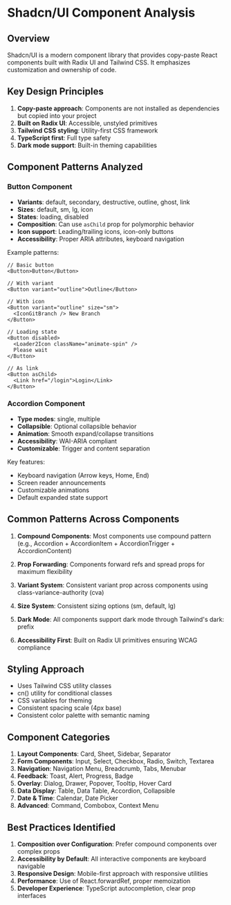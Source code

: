 # Shadcn/UI Component Analysis

## Overview
Shadcn/UI is a modern component library that provides copy-paste React components built with Radix UI and Tailwind CSS. It emphasizes customization and ownership of code.

## Key Design Principles
1. **Copy-paste approach**: Components are not installed as dependencies but copied into your project
2. **Built on Radix UI**: Accessible, unstyled primitives
3. **Tailwind CSS styling**: Utility-first CSS framework
4. **TypeScript first**: Full type safety
5. **Dark mode support**: Built-in theming capabilities

## Component Patterns Analyzed

### Button Component
- **Variants**: default, secondary, destructive, outline, ghost, link
- **Sizes**: default, sm, lg, icon
- **States**: loading, disabled
- **Composition**: Can use `asChild` prop for polymorphic behavior
- **Icon support**: Leading/trailing icons, icon-only buttons
- **Accessibility**: Proper ARIA attributes, keyboard navigation

Example patterns:
```tsx
// Basic button
<Button>Button</Button>

// With variant
<Button variant="outline">Outline</Button>

// With icon
<Button variant="outline" size="sm">
  <IconGitBranch /> New Branch
</Button>

// Loading state
<Button disabled>
  <Loader2Icon className="animate-spin" />
  Please wait
</Button>

// As link
<Button asChild>
  <Link href="/login">Login</Link>
</Button>
```

### Accordion Component
- **Type modes**: single, multiple
- **Collapsible**: Optional collapsible behavior
- **Animation**: Smooth expand/collapse transitions
- **Accessibility**: WAI-ARIA compliant
- **Customizable**: Trigger and content separation

Key features:
- Keyboard navigation (Arrow keys, Home, End)
- Screen reader announcements
- Customizable animations
- Default expanded state support

## Common Patterns Across Components

1. **Compound Components**: Most components use compound pattern (e.g., Accordion + AccordionItem + AccordionTrigger + AccordionContent)

2. **Prop Forwarding**: Components forward refs and spread props for maximum flexibility

3. **Variant System**: Consistent variant prop across components using class-variance-authority (cva)

4. **Size System**: Consistent sizing options (sm, default, lg)

5. **Dark Mode**: All components support dark mode through Tailwind's dark: prefix

6. **Accessibility First**: Built on Radix UI primitives ensuring WCAG compliance

## Styling Approach

- Uses Tailwind CSS utility classes
- cn() utility for conditional classes
- CSS variables for theming
- Consistent spacing scale (4px base)
- Consistent color palette with semantic naming

## Component Categories

1. **Layout Components**: Card, Sheet, Sidebar, Separator
2. **Form Components**: Input, Select, Checkbox, Radio, Switch, Textarea
3. **Navigation**: Navigation Menu, Breadcrumb, Tabs, Menubar
4. **Feedback**: Toast, Alert, Progress, Badge
5. **Overlay**: Dialog, Drawer, Popover, Tooltip, Hover Card
6. **Data Display**: Table, Data Table, Accordion, Collapsible
7. **Date & Time**: Calendar, Date Picker
8. **Advanced**: Command, Combobox, Context Menu

## Best Practices Identified

1. **Composition over Configuration**: Prefer compound components over complex props
2. **Accessibility by Default**: All interactive components are keyboard navigable
3. **Responsive Design**: Mobile-first approach with responsive utilities
4. **Performance**: Use of React.forwardRef, proper memoization
5. **Developer Experience**: TypeScript autocompletion, clear prop interfaces